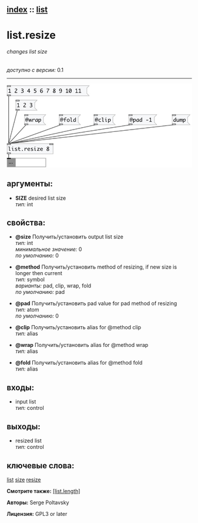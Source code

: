 [index](index.html) :: [list](category_list.html)
---

# list.resize

###### changes list size

*доступно с версии:* 0.1

---




[![example](../examples/img/list.resize.jpg)](../examples/pd/list.resize.pd)



## аргументы:

* **SIZE**
desired list size<br>
_тип:_ int<br>





## свойства:

* **@size** 
Получить/установить output list size<br>
_тип:_ int<br>
_минимальное значение:_ 0<br>
_по умолчанию:_ 0<br>

* **@method** 
Получить/установить method of resizing, if new size is longer then current<br>
_тип:_ symbol<br>
_варианты:_ pad, clip, wrap, fold<br>
_по умолчанию:_ pad<br>

* **@pad** 
Получить/установить pad value for pad method of resizing<br>
_тип:_ atom<br>
_по умолчанию:_ 0<br>

* **@clip** 
Получить/установить alias for @method clip<br>
_тип:_ alias<br>

* **@wrap** 
Получить/установить alias for @method wrap<br>
_тип:_ alias<br>

* **@fold** 
Получить/установить alias for @method fold<br>
_тип:_ alias<br>



## входы:

* input list<br>
_тип:_ control



## выходы:

* resized list<br>
_тип:_ control



## ключевые слова:

[list](keywords/list.html)
[size](keywords/size.html)
[resize](keywords/resize.html)



**Смотрите также:**
[\[list.length\]](list.length.html)




**Авторы:** Serge Poltavsky




**Лицензия:** GPL3 or later






